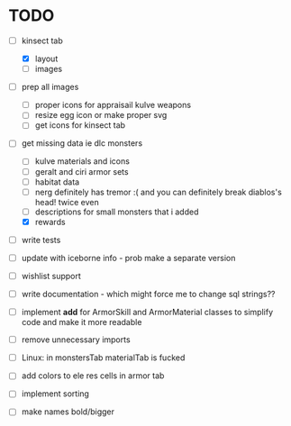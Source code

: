 # TODO

- [ ] kinsect tab
  - [x] layout
  - [ ] images
- [ ] prep all images
  - [ ] proper icons for appraisail kulve weapons
  - [ ] resize egg icon or make proper svg
  - [ ] get icons for kinsect tab
- [ ] get missing data ie dlc monsters
  - [ ] kulve materials and icons
  - [ ] geralt and ciri armor sets
  - [ ] habitat data
  - [ ] nerg definitely has tremor :( and you can definitely break diablos's head! twice even
  - [ ] descriptions for small monsters that i added
  - [x] rewards
- [ ] write tests
- [ ] update with iceborne info - prob make a separate version
- [ ] wishlist support
- [ ] write documentation - which might force me to change sql strings??
- [ ] implement __add__ for ArmorSkill and ArmorMaterial classes to simplify code and make it more readable
- [ ] remove unnecessary imports
- [ ] Linux: in monstersTab materialTab is fucked
- [ ] add colors to ele res cells in armor tab
- [ ] implement sorting
- [ ] make names bold/bigger
  